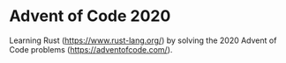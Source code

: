 # Advent of Code 2020

Learning Rust (https://www.rust-lang.org/) by solving the 2020 Advent of Code problems (https://adventofcode.com/).
